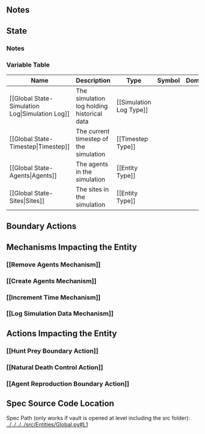 ## Notes

## State
### Notes

### Variable Table
| Name | Description | Type | Symbol | Domain |
| --- | --- | --- | --- | --- |
|[[Global State-Simulation Log\|Simulation Log]]|The simulation log holding historical data|[[Simulation Log Type]]|||
|[[Global State-Timestep\|Timestep]]|The current timestep of the simulation|[[Timestep Type]]|||
|[[Global State-Agents\|Agents]]|The agents in the simulation|[[Entity Type]]|||
|[[Global State-Sites\|Sites]]|The sites in the simulation|[[Entity Type]]|||


## Boundary Actions
## Mechanisms Impacting the Entity
### [[Remove Agents Mechanism]]
### [[Create Agents Mechanism]]
### [[Increment Time Mechanism]]
### [[Log Simulation Data Mechanism]]
## Actions Impacting the Entity
### [[Hunt Prey Boundary Action]]
### [[Natural Death Control Action]]
### [[Agent Reproduction Boundary Action]]
## Spec Source Code Location

Spec Path (only works if vault is opened at level including the src folder): [../../../../src/Entities/Global.py#L1](../../../../src/Entities/Global.py#L1)

